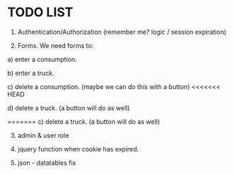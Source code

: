 TODO LIST
=========

1. Authentication/Authorization (remember me? logic / session expiration)

2. Forms. We need forms to:

a) enter a consumption.

b) enter a truck.

c) delete a consumption. (maybe we can do this with a button)
<<<<<<< HEAD

d) delete a truck. (a button will do as well)

=======
c) delete a truck. (a button will do as well)

3. admin & user role

4. jquery function when cookie has expired.

5. json - datatables fix
